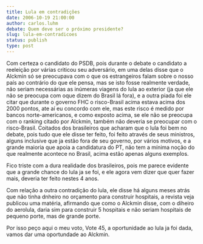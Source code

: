 ```yaml
---
title: Lula em contradições
date: 2006-10-19 21:00:00
author: carlos.luhm
debate: Quem deve ser o próximo presidente?
slug: lula-em-contradicoes
status: publish 
type: post
---
```


Com certeza o candidato do PSDB, pois durante o debate o candidato a reeleição por várias criticou seu adversário, em uma delas disse que o Alckmin só se preocupava com o que os estrangeiros falam sobre o nosso país ao contrário do que ele pensa, mas se isto fosse realmente verdade, não seriam necessárias as inúmeras viagens do lula ao exterior (ja que ele não se preocupa com oque dizem do Brasil lá fora), e a outra piada foi ele citar que durante o governo FHC o risco-Brasil acima estava acima dos 2000 pontos, ate aí eu concordo com ele, mas este risco é medido por bancos norte-americanos, e como exposto acima, se ele não se preocupa com o ranking citado por Alckmin, também não deveria se preocupar com o risco-Brasil. Coitados dos brasileiros que acharam que o lula foi bem no debate, pois tudo que ele disse ter feito, foi feito através de seus ministros, alguns inclusive que ja estão fora de seu governo, por vários motivos, e a grande maioria que apoia a candidatura do PT, não tem a mínima noção do que realmente acontece no Brasil, acima estão apenas alguns exemplos.


Fico triste com a dura realidade dos brasileiros, pois me parece evidente que a grande chance do lula ja se foi, e ele agora vem dizer que quer fazer mais, deveria ter feito nestes 4 anos.


Com relação a outra contradição do lula, ele disse há alguns meses atrás que não tinha dnheiro no orçamento para construir hospitais, a revista veja publicou uma matéria, afirmando que como o Alckmin disse, com o diheiro do aerolula, daria sim para construir 5 hospitais e não seriam hospitais de pequeno porte, mas de grande porte.


Por isso peço aqui o meu voto, Vote 45, a oportunidade ao lula ja foi dada, vamos dar uma oportundade ao Alckmin.


